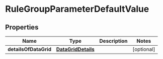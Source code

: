 

# RuleGroupParameterDefaultValue


## Properties

| Name | Type | Description | Notes |
|------------ | ------------- | ------------- | -------------|
|**detailsOfDataGrid** | [**DataGridDetails**](DataGridDetails.md) |  |  [optional] |



